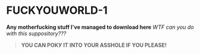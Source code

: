 # FUCKYOUWORLD-1
**Any motherfucking stuff I've managed to download here**
*WTF can you do with this suppository???*
>**YOU CAN POKУ IT INTO YOUR ASSHOLE IF YOU PLEASE!**
